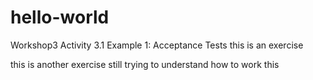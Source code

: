 # hello-world
Workshop3 Activity 3.1 Example 1: Acceptance Tests
this is an exercise

this is another exercise still trying to understand how to work this 
